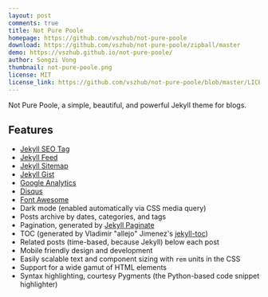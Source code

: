 ```yaml
---
layout: post
comments: true
title: Not Pure Poole
homepage: https://github.com/vszhub/not-pure-poole
download: https://github.com/vszhub/not-pure-poole/zipball/master
demo: https://vszhub.github.io/not-pure-poole/
author: Songzi Vong
thumbnail: not-pure-poole.png
license: MIT
license_link: https://github.com/vszhub/not-pure-poole/blob/master/LICENSE.md
---
```


Not Pure Poole, a simple, beautiful, and powerful Jekyll theme for blogs.

## Features

* [Jekyll SEO Tag](https://github.com/jekyll/jekyll-seo-tag)
* [Jekyll Feed](https://github.com/jekyll/jekyll-feed)
* [Jekyll Sitemap](https://github.com/jekyll/jekyll-sitemap)
* [Jekyll Gist](https://github.com/jekyll/jekyll-gist)
* [Google Analytics](https://analytics.google.com/)
* [Disqus](https://disqus.com/)
* [Font Awesome](https://fontawesome.com/)
* Dark mode (enabled automatically via CSS media query)
* Posts archive by dates, categories, and tags
* Pagination, generated by [Jekyll Paginate](https://github.com/jekyll/jekyll-paginate)
* TOC (generated by Vladimir "allejo" Jimenez's [jekyll-toc](https://github.com/allejo/jekyll-toc))
* Related posts (time-based, because Jekyll) below each post
* Mobile friendly design and development
* Easily scalable text and component sizing with `rem` units in the CSS
* Support for a wide gamut of HTML elements
* Syntax highlighting, courtesy Pygments (the Python-based code snippet highlighter)
